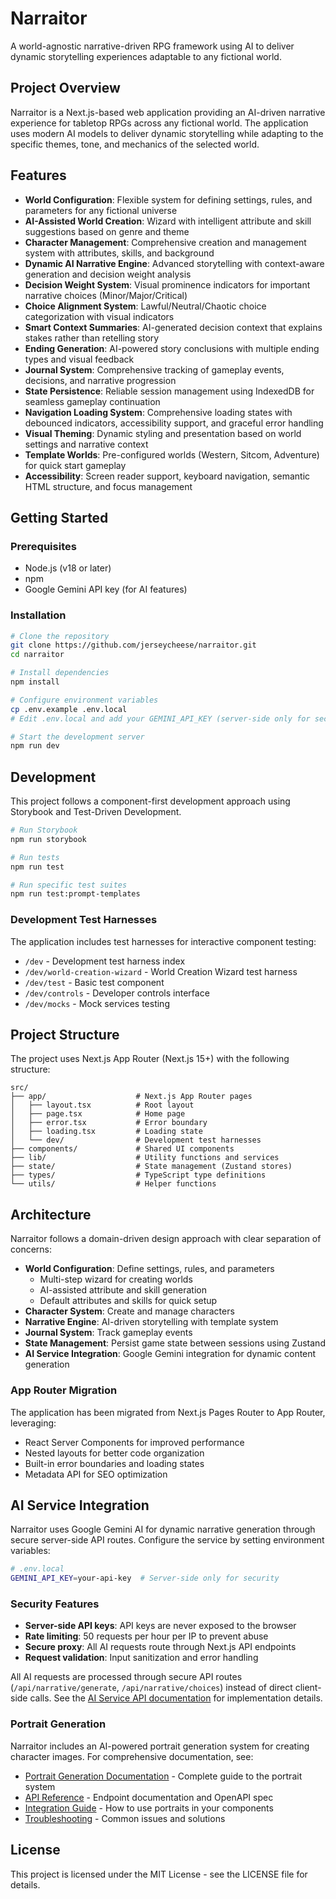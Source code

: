 # Narraitor

A world-agnostic narrative-driven RPG framework using AI to deliver dynamic storytelling experiences adaptable to any fictional world.

## Project Overview

Narraitor is a Next.js-based web application providing an AI-driven narrative experience for tabletop RPGs across any fictional world. The application uses modern AI models to deliver dynamic storytelling while adapting to the specific themes, tone, and mechanics of the selected world.

## Features

- **World Configuration**: Flexible system for defining settings, rules, and parameters for any fictional universe
- **AI-Assisted World Creation**: Wizard with intelligent attribute and skill suggestions based on genre and theme
- **Character Management**: Comprehensive creation and management system with attributes, skills, and background
- **Dynamic AI Narrative Engine**: Advanced storytelling with context-aware generation and decision weight analysis
- **Decision Weight System**: Visual prominence indicators for important narrative choices (Minor/Major/Critical)
- **Choice Alignment System**: Lawful/Neutral/Chaotic choice categorization with visual indicators
- **Smart Context Summaries**: AI-generated decision context that explains stakes rather than retelling story
- **Ending Generation**: AI-powered story conclusions with multiple ending types and visual feedback
- **Journal System**: Comprehensive tracking of gameplay events, decisions, and narrative progression
- **State Persistence**: Reliable session management using IndexedDB for seamless gameplay continuation
- **Navigation Loading System**: Comprehensive loading states with debounced indicators, accessibility support, and graceful error handling
- **Visual Theming**: Dynamic styling and presentation based on world settings and narrative context
- **Template Worlds**: Pre-configured worlds (Western, Sitcom, Adventure) for quick start gameplay
- **Accessibility**: Screen reader support, keyboard navigation, semantic HTML structure, and focus management

## Getting Started

### Prerequisites

- Node.js (v18 or later)
- npm
- Google Gemini API key (for AI features)

### Installation

```bash
# Clone the repository
git clone https://github.com/jerseycheese/narraitor.git
cd narraitor

# Install dependencies
npm install

# Configure environment variables
cp .env.example .env.local
# Edit .env.local and add your GEMINI_API_KEY (server-side only for security)

# Start the development server
npm run dev
```

## Development

This project follows a component-first development approach using Storybook and Test-Driven Development.

```bash
# Run Storybook
npm run storybook

# Run tests
npm run test

# Run specific test suites
npm run test:prompt-templates
```

### Development Test Harnesses

The application includes test harnesses for interactive component testing:

- `/dev` - Development test harness index
- `/dev/world-creation-wizard` - World Creation Wizard test harness
- `/dev/test` - Basic test component
- `/dev/controls` - Developer controls interface
- `/dev/mocks` - Mock services testing

## Project Structure

The project uses Next.js App Router (Next.js 15+) with the following structure:

```
src/
├── app/                    # Next.js App Router pages
│   ├── layout.tsx          # Root layout
│   ├── page.tsx            # Home page
│   ├── error.tsx           # Error boundary
│   ├── loading.tsx         # Loading state
│   └── dev/                # Development test harnesses
├── components/             # Shared UI components
├── lib/                    # Utility functions and services
├── state/                  # State management (Zustand stores)
├── types/                  # TypeScript type definitions
└── utils/                  # Helper functions
```

## Architecture

Narraitor follows a domain-driven design approach with clear separation of concerns:

- **World Configuration**: Define settings, rules, and parameters
  - Multi-step wizard for creating worlds
  - AI-assisted attribute and skill generation
  - Default attributes and skills for quick setup
- **Character System**: Create and manage characters
- **Narrative Engine**: AI-driven storytelling with template system
- **Journal System**: Track gameplay events
- **State Management**: Persist game state between sessions using Zustand
- **AI Service Integration**: Google Gemini integration for dynamic content generation

### App Router Migration

The application has been migrated from Next.js Pages Router to App Router, leveraging:
- React Server Components for improved performance
- Nested layouts for better code organization
- Built-in error boundaries and loading states
- Metadata API for SEO optimization

## AI Service Integration

Narraitor uses Google Gemini AI for dynamic narrative generation through secure server-side API routes. Configure the service by setting environment variables:

```bash
# .env.local
GEMINI_API_KEY=your-api-key  # Server-side only for security
```

### Security Features

- **Server-side API keys**: API keys are never exposed to the browser
- **Rate limiting**: 50 requests per hour per IP to prevent abuse
- **Secure proxy**: All AI requests route through Next.js API endpoints
- **Request validation**: Input sanitization and error handling

All AI requests are processed through secure API routes (`/api/narrative/generate`, `/api/narrative/choices`) instead of direct client-side calls. See the [AI Service API documentation](docs/technical-guides/ai-service-api.md) for implementation details.

### Portrait Generation

Narraitor includes an AI-powered portrait generation system for creating character images. For comprehensive documentation, see:

- [Portrait Generation Documentation](docs/features/portrait-generation/) - Complete guide to the portrait system
- [API Reference](docs/features/portrait-generation/api.md) - Endpoint documentation and OpenAPI spec
- [Integration Guide](docs/features/portrait-generation/integration-guide.md) - How to use portraits in your components
- [Troubleshooting](docs/features/portrait-generation/troubleshooting.md) - Common issues and solutions

## License

This project is licensed under the MIT License - see the LICENSE file for details.
